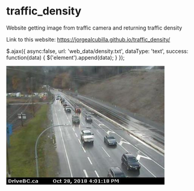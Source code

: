 # traffic_density
Website getting image from traffic camera and returning traffic density

Link to this website: https://jorgealcubilla.github.io/traffic_density/

$.ajax({
        async:false,
        url: 'web_data/density.txt',
        dataType: 'text',
        success: function(data) 
        {
        $('element').append(data);
            }
        });

<img src="web_data/img.jpg" alt="traffic_cam">
